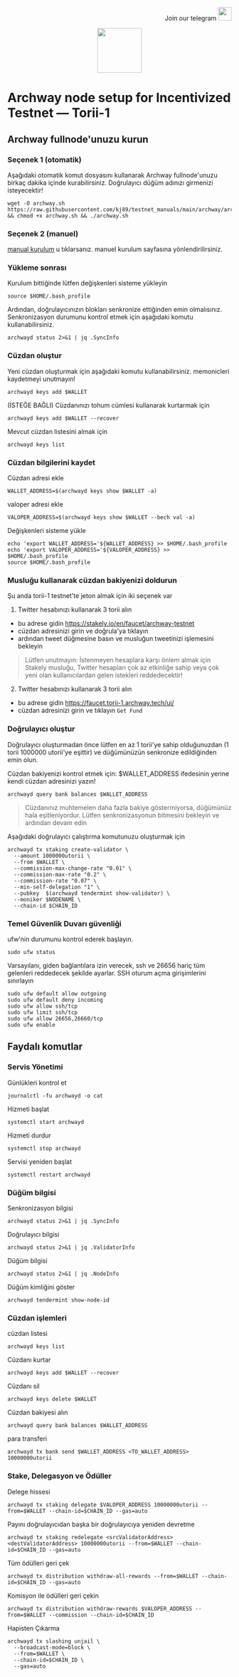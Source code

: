 <p style="font-size:14px" align="right">
Join our telegram <a href="https://t.me/sacithbn" target="_blank"><img src="https://user-images.githubusercontent.com/50621007/168689534-796f181e-3e4c-43a5-8183-9888fc92cfa7.png" width="30"/></a>

<p align="center">
  <img width="100" height="auto" src="https://user-images.githubusercontent.com/50621007/164164767-0a9590e5-b018-44de-8a3e-4ebdd905dfbc.png">
</p>

# Archway node setup for Incentivized Testnet — Torii-1

## Archway fullnode'unuzu kurun
### Seçenek 1 (otomatik)
Aşağıdaki otomatik komut dosyasını kullanarak Archway fullnode'unuzu birkaç dakika içinde kurabilirsiniz. Doğrulayıcı düğüm adınızı girmenizi isteyecektir!
```
wget -O archway.sh https://raw.githubusercontent.com/kj89/testnet_manuals/main/archway/archway.sh && chmod +x archway.sh && ./archway.sh
```

### Seçenek 2 (manuel)
[manual kurulum](https://github.com/kj89/testnet_manuals/blob/main/archway/manual_install.md) u tıklarsanız. manuel kurulum sayfasına yönlendirilirsiniz.

### Yükleme sonrası
Kurulum bittiğinde lütfen değişkenleri sisteme yükleyin
```
source $HOME/.bash_profile
```

Ardından, doğrulayıcınızın blokları senkronize ettiğinden emin olmalısınız. Senkronizasyon durumunu kontrol etmek için aşağıdaki komutu kullanabilirsiniz.
```
archwayd status 2>&1 | jq .SyncInfo
```

### Cüzdan oluştur
Yeni cüzdan oluşturmak için aşağıdaki komutu kullanabilirsiniz. memonicleri kaydetmeyi unutmayın!
```
archwayd keys add $WALLET
```

(İSTEĞE BAĞLI) Cüzdanınızı tohum cümlesi kullanarak kurtarmak için
```
archwayd keys add $WALLET --recover
```

Mevcut cüzdan listesini almak için
```
archwayd keys list
```

### Cüzdan bilgilerini kaydet
Cüzdan adresi ekle
```
WALLET_ADDRESS=$(archwayd keys show $WALLET -a)
```

valoper adresi ekle
```
VALOPER_ADDRESS=$(archwayd keys show $WALLET --bech val -a)
```

Değişkenleri sisteme yükle
```
echo 'export WALLET_ADDRESS='${WALLET_ADDRESS} >> $HOME/.bash_profile
echo 'export VALOPER_ADDRESS='${VALOPER_ADDRESS} >> $HOME/.bash_profile
source $HOME/.bash_profile
```

### Musluğu kullanarak cüzdan bakiyenizi doldurun
Şu anda torii-1 testnet'te jeton almak için iki seçenek var

1. Twitter hesabınızı kullanarak 3 torii alın
* bu adrese gidin https://stakely.io/en/faucet/archway-testnet
* cüzdan adresinizi girin ve doğrula'ya tıklayın
* ardından tweet düğmesine basın ve musluğun tweetinizi işlemesini bekleyin
> Lütfen unutmayın: İstenmeyen hesaplara karşı önlem almak için Stakely musluğu, Twitter hesapları çok az etkinliğe sahip veya çok yeni olan kullanıcılardan gelen istekleri reddedecektir!

2. Twitter hesabınızı kullanarak 3 torii alın
* bu adrese gidin https://faucet.torii-1.archway.tech/ui/
* cüzdan adresinizi girin ve tıklayın `Get Fund`

### Doğrulayıcı oluştur
Doğrulayıcı oluşturmadan önce lütfen en az 1 torii'ye sahip olduğunuzdan (1 torii 1000000 utorii'ye eşittir) ve düğümünüzün senkronize edildiğinden emin olun.

Cüzdan bakiyenizi kontrol etmek için:  $WALLET_ADDRESS ifedesinin yerine kendi cüzdan adresinizi yazın!
```
archwayd query bank balances $WALLET_ADDRESS
```
> Cüzdanınız muhtemelen daha fazla bakiye göstermiyorsa, düğümünüz hala eşitleniyordur. Lütfen senkronizasyonun bitmesini bekleyin ve ardından devam edin 

Aşağıdaki doğrulayıcı çalıştırma komutunuzu oluşturmak için
```
archwayd tx staking create-validator \
  --amount 1000000utorii \
  --from $WALLET \
  --commission-max-change-rate "0.01" \
  --commission-max-rate "0.2" \
  --commission-rate "0.07" \
  --min-self-delegation "1" \
  --pubkey  $(archwayd tendermint show-validator) \
  --moniker $NODENAME \
  --chain-id $CHAIN_ID
```

### Temel Güvenlik Duvarı güvenliği
ufw'nin durumunu kontrol ederek başlayın.
```
sudo ufw status
```

Varsayılanı, giden bağlantılara izin verecek, ssh ve 26656 hariç tüm gelenleri reddedecek şekilde ayarlar. SSH oturum açma girişimlerini sınırlayın
```
sudo ufw default allow outgoing
sudo ufw default deny incoming
sudo ufw allow ssh/tcp
sudo ufw limit ssh/tcp
sudo ufw allow 26656,26660/tcp
sudo ufw enable
```

## Faydalı komutlar
### Servis Yönetimi
Günlükleri kontrol et
```
journalctl -fu archwayd -o cat
```

Hizmeti başlat
```
systemctl start archwayd
```

Hizmeti durdur
```
systemctl stop archwayd
```

Servisi yeniden başlat
```
systemctl restart archwayd
```

### Düğüm bilgisi
Senkronizasyon bilgisi
```
archwayd status 2>&1 | jq .SyncInfo
```

Doğrulayıcı bilgisi
```
archwayd status 2>&1 | jq .ValidatorInfo
```

Düğüm bilgisi
```
archwayd status 2>&1 | jq .NodeInfo
```

Düğüm kimliğini göster
```
archwayd tendermint show-node-id
```

### Cüzdan işlemleri
cüzdan listesi
```
archwayd keys list
```

Cüzdanı kurtar
```
archwayd keys add $WALLET --recover
```

Cüzdanı sil
```
archwayd keys delete $WALLET
```

Cüzdan bakiyesi alın
```
archwayd query bank balances $WALLET_ADDRESS
```

para transferi
```
archwayd tx bank send $WALLET_ADDRESS <TO_WALLET_ADDRESS> 10000000utorii
```

### Stake, Delegasyon ve Ödüller
Delege hissesi
```
archwayd tx staking delegate $VALOPER_ADDRESS 10000000utorii --from=$WALLET --chain-id=$CHAIN_ID --gas=auto
```

Payını doğrulayıcıdan başka bir doğrulayıcıya yeniden devretme
```
archwayd tx staking redelegate <srcValidatorAddress> <destValidatorAddress> 10000000utorii --from=$WALLET --chain-id=$CHAIN_ID --gas=auto
```

Tüm ödülleri geri çek
```
archwayd tx distribution withdraw-all-rewards --from=$WALLET --chain-id=$CHAIN_ID --gas=auto
```

Komisyon ile ödülleri geri çekin
```
archwayd tx distribution withdraw-rewards $VALOPER_ADDRESS --from=$WALLET --commission --chain-id=$CHAIN_ID
```

Hapisten Çıkarma
```
archwayd tx slashing unjail \
  --broadcast-mode=block \
  --from=$WALLET \
  --chain-id=$CHAIN_ID \
  --gas=auto
```
